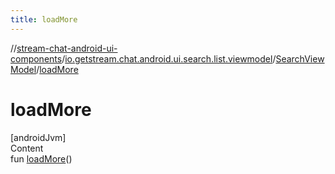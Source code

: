 ```yaml
---
title: loadMore
---
```

//[stream-chat-android-ui-components](../../../index.md)/[io.getstream.chat.android.ui.search.list.viewmodel](../index.md)/[SearchViewModel](index.md)/[loadMore](loadMore.md)



# loadMore  
[androidJvm]  
Content  
fun [loadMore](loadMore.md)()  




